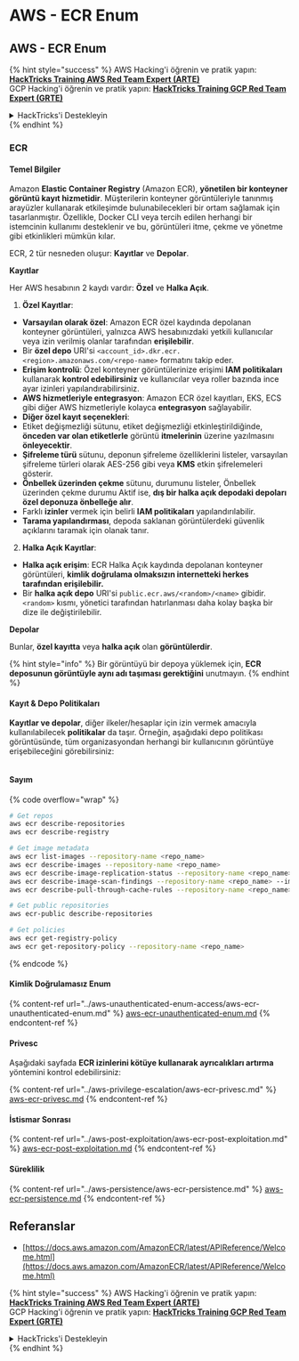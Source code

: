 # AWS - ECR Enum

## AWS - ECR Enum

{% hint style="success" %}
AWS Hacking'i öğrenin ve pratik yapın:<img src="../../../.gitbook/assets/image (1) (1) (1).png" alt="" data-size="line">[**HackTricks Training AWS Red Team Expert (ARTE)**](https://training.hacktricks.xyz/courses/arte)<img src="../../../.gitbook/assets/image (1) (1) (1).png" alt="" data-size="line">\
GCP Hacking'i öğrenin ve pratik yapın: <img src="../../../.gitbook/assets/image (2).png" alt="" data-size="line">[**HackTricks Training GCP Red Team Expert (GRTE)**<img src="../../../.gitbook/assets/image (2).png" alt="" data-size="line">](https://training.hacktricks.xyz/courses/grte)

<details>

<summary>HackTricks'i Destekleyin</summary>

* [**abonelik planlarını**](https://github.com/sponsors/carlospolop) kontrol edin!
* **Bize katılın** 💬 [**Discord grubuna**](https://discord.gg/hRep4RUj7f) veya [**telegram grubuna**](https://t.me/peass) veya **bizi** **Twitter'da** 🐦 [**@hacktricks\_live**](https://twitter.com/hacktricks_live)** takip edin.**
* **Hacking ipuçlarını paylaşın,** [**HackTricks**](https://github.com/carlospolop/hacktricks) ve [**HackTricks Cloud**](https://github.com/carlospolop/hacktricks-cloud) github reposuna PR göndererek.

</details>
{% endhint %}

### ECR

#### Temel Bilgiler

Amazon **Elastic Container Registry** (Amazon ECR), **yönetilen bir konteyner görüntü kayıt hizmetidir**. Müşterilerin konteyner görüntüleriyle tanınmış arayüzler kullanarak etkileşimde bulunabilecekleri bir ortam sağlamak için tasarlanmıştır. Özellikle, Docker CLI veya tercih edilen herhangi bir istemcinin kullanımı desteklenir ve bu, görüntüleri itme, çekme ve yönetme gibi etkinlikleri mümkün kılar.

ECR, 2 tür nesneden oluşur: **Kayıtlar** ve **Depolar**.

**Kayıtlar**

Her AWS hesabının 2 kaydı vardır: **Özel** ve **Halka Açık**.

1. **Özel Kayıtlar**:

* **Varsayılan olarak özel**: Amazon ECR özel kaydında depolanan konteyner görüntüleri, yalnızca AWS hesabınızdaki yetkili kullanıcılar veya izin verilmiş olanlar tarafından **erişilebilir**.
* Bir **özel depo** URI'si `<account_id>.dkr.ecr.<region>.amazonaws.com/<repo-name>` formatını takip eder.
* **Erişim kontrolü**: Özel konteyner görüntülerinize erişimi **IAM politikaları** kullanarak **kontrol edebilirsiniz** ve kullanıcılar veya roller bazında ince ayar izinleri yapılandırabilirsiniz.
* **AWS hizmetleriyle entegrasyon**: Amazon ECR özel kayıtları, EKS, ECS gibi diğer AWS hizmetleriyle kolayca **entegrasyon** sağlayabilir.
* **Diğer özel kayıt seçenekleri**:
* Etiket değişmezliği sütunu, etiket değişmezliği etkinleştirildiğinde, **önceden var olan etiketlerle** görüntü **itmelerinin** üzerine yazılmasını **önleyecektir**.
* **Şifreleme türü** sütunu, deponun şifreleme özelliklerini listeler, varsayılan şifreleme türleri olarak AES-256 gibi veya **KMS** etkin şifrelemeleri gösterir.
* **Önbellek üzerinden çekme** sütunu, durumunu listeler, Önbellek üzerinden çekme durumu Aktif ise, **dış bir halka açık depodaki depoları özel deponuza önbelleğe alır**.
* Farklı **izinler** vermek için belirli **IAM politikaları** yapılandırılabilir.
* **Tarama yapılandırması**, depoda saklanan görüntülerdeki güvenlik açıklarını taramak için olanak tanır.

2. **Halka Açık Kayıtlar**:

* **Halka açık erişim**: ECR Halka Açık kaydında depolanan konteyner görüntüleri, **kimlik doğrulama olmaksızın internetteki herkes tarafından erişilebilir.**
* Bir **halka açık depo** URI'si `public.ecr.aws/<random>/<name>` gibidir. `<random>` kısmı, yönetici tarafından hatırlanması daha kolay başka bir dize ile değiştirilebilir.

**Depolar**

Bunlar, **özel kayıtta** veya **halka açık** olan **görüntülerdir**.

{% hint style="info" %}
Bir görüntüyü bir depoya yüklemek için, **ECR deposunun görüntüyle aynı adı taşıması gerektiğini** unutmayın.
{% endhint %}

#### Kayıt & Depo Politikaları

**Kayıtlar ve depolar**, diğer ilkeler/hesaplar için izin vermek amacıyla kullanılabilecek **politikalar** da taşır. Örneğin, aşağıdaki depo politikası görüntüsünde, tüm organizasyondan herhangi bir kullanıcının görüntüye erişebileceğini görebilirsiniz:

<figure><img src="../../../.gitbook/assets/image (280).png" alt=""><figcaption></figcaption></figure>

#### Sayım

{% code overflow="wrap" %}
```bash
# Get repos
aws ecr describe-repositories
aws ecr describe-registry

# Get image metadata
aws ecr list-images --repository-name <repo_name>
aws ecr describe-images --repository-name <repo_name>
aws ecr describe-image-replication-status --repository-name <repo_name> --image-id <image_id>
aws ecr describe-image-scan-findings --repository-name <repo_name> --image-id <image_id>
aws ecr describe-pull-through-cache-rules --repository-name <repo_name> --image-id <image_id>

# Get public repositories
aws ecr-public describe-repositories

# Get policies
aws ecr get-registry-policy
aws ecr get-repository-policy --repository-name <repo_name>
```
{% endcode %}

#### Kimlik Doğrulamasız Enum

{% content-ref url="../aws-unauthenticated-enum-access/aws-ecr-unauthenticated-enum.md" %}
[aws-ecr-unauthenticated-enum.md](../aws-unauthenticated-enum-access/aws-ecr-unauthenticated-enum.md)
{% endcontent-ref %}

#### Privesc

Aşağıdaki sayfada **ECR izinlerini kötüye kullanarak ayrıcalıkları artırma** yöntemini kontrol edebilirsiniz:

{% content-ref url="../aws-privilege-escalation/aws-ecr-privesc.md" %}
[aws-ecr-privesc.md](../aws-privilege-escalation/aws-ecr-privesc.md)
{% endcontent-ref %}

#### İstismar Sonrası

{% content-ref url="../aws-post-exploitation/aws-ecr-post-exploitation.md" %}
[aws-ecr-post-exploitation.md](../aws-post-exploitation/aws-ecr-post-exploitation.md)
{% endcontent-ref %}

#### Süreklilik

{% content-ref url="../aws-persistence/aws-ecr-persistence.md" %}
[aws-ecr-persistence.md](../aws-persistence/aws-ecr-persistence.md)
{% endcontent-ref %}

## Referanslar

* [https://docs.aws.amazon.com/AmazonECR/latest/APIReference/Welcome.html](https://docs.aws.amazon.com/AmazonECR/latest/APIReference/Welcome.html)

{% hint style="success" %}
AWS Hacking'i öğrenin ve pratik yapın:<img src="../../../.gitbook/assets/image (1) (1) (1).png" alt="" data-size="line">[**HackTricks Training AWS Red Team Expert (ARTE)**](https://training.hacktricks.xyz/courses/arte)<img src="../../../.gitbook/assets/image (1) (1) (1).png" alt="" data-size="line">\
GCP Hacking'i öğrenin ve pratik yapın: <img src="../../../.gitbook/assets/image (2).png" alt="" data-size="line">[**HackTricks Training GCP Red Team Expert (GRTE)**<img src="../../../.gitbook/assets/image (2).png" alt="" data-size="line">](https://training.hacktricks.xyz/courses/grte)

<details>

<summary>HackTricks'i Destekleyin</summary>

* [**abonelik planlarını**](https://github.com/sponsors/carlospolop) kontrol edin!
* **💬 [**Discord grubuna**](https://discord.gg/hRep4RUj7f) veya [**telegram grubuna**](https://t.me/peass) katılın ya da **Twitter'da** 🐦 [**@hacktricks\_live**](https://twitter.com/hacktricks_live)**'i takip edin.**
* **Hacking ipuçlarını paylaşmak için** [**HackTricks**](https://github.com/carlospolop/hacktricks) ve [**HackTricks Cloud**](https://github.com/carlospolop/hacktricks-cloud) github reposuna PR gönderin.

</details>
{% endhint %}
